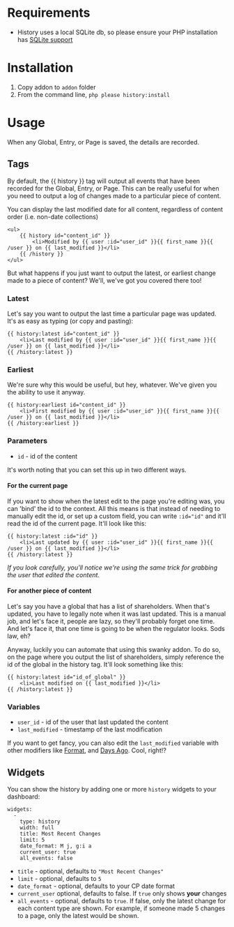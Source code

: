 # Requirements

* History uses a local SQLite db, so please ensure your PHP installation has [SQLite support](https://secure.php.net/manual/en/book.sqlite.php)

# Installation

1. Copy addon to `addon` folder
2. From the command line, `php please history:install`

# Usage

When any Global, Entry, or Page is saved, the details are recorded.

## Tags

By default, the {{ history }} tag will output all events that have been recorded for the Global, Entry, or Page. This can be really useful for when you need to output a log of changes made to a particular piece of content.

You can display the last modified date for all content, regardless of content order (i.e. non-date collections)

```
<ul>
    {{ history id="content_id" }}
        <li>Modified by {{ user :id="user_id" }}{{ first_name }}{{ /user }} on {{ last_modified }}</li>
    {{ /history }}
</ul>
```

But what happens if you just want to output the latest, or earliest change made to a piece of content? We'll, we've got you covered there too!

### Latest

Let's say you want to output the last time a particular page was updated. It's as easy as typing (or copy and pasting):

```
{{ history:latest id="content_id" }}
    <li>Last modified by {{ user :id="user_id" }}{{ first_name }}{{ /user }} on {{ last_modified }}</li>
{{ /history:latest }}
```

### Earliest

We're sure why this would be useful, but hey, whatever. We've given you the ability to use it anyway.

```
{{ history:earliest id="content_id" }}
    <li>First modified by {{ user :id="user_id" }}{{ first_name }}{{ /user }} on {{ last_modified }}</li>
{{ /history:earliest }}
```

### Parameters

* `id` - id of the content

It's worth noting that you can set this up in two different ways.

#### For the current page

If you want to show when the latest edit to the page you're editing was, you can 'bind' the id to the context. All this means is that instead of needing to manually edit the id, or set up a custom field, you can write `:id="id"` and it'll read the id of the current page. It'll look like this:

```
{{ history:latest :id="id" }}
    <li>Last updated by {{ user :id="user_id" }}{{ first_name }}{{ /user }} on {{ last_modified }}</li>
{{ /history:latest }}
```

_If you look carefully, you'll notice we're using the same trick for grabbing the user that edited the content._

#### For another piece of content

Let's say you have a global that has a list of shareholders. When that's updated, you have to legally note when it was last updated. This is a manual job, and let's face it, people are lazy, so they'll probably forget one time. And let's face it, that one time is going to be when the regulator looks. Sods law, eh?

Anyway, luckily you can automate that using this swanky addon. To do so, on the page where you output the list of shareholders, simply reference the id of the global in the history tag. It'll look something like this:

```
{{ history:latest id="id_of_global" }}
    <li>Last modified on {{ last_modified }}</li>
{{ /history:latest }}
```

### Variables

* `user_id` - id of the user that last updated the content
* `last_modified` - timestamp of the last modification

If you want to get fancy, you can also edit the `last_modified` variable with other modifiers like [Format](https://docs.statamic.com/modifiers/format), and [Days Ago](https://docs.statamic.com/modifiers/days_ago). Cool, right!?

## Widgets

You can show the history by adding one or more `history` widgets to your dashboard:

```
widgets:
  -
    type: history
    width: full
    title: Most Recent Changes
    limit: 5
    date_format: M j, g:i a
    current_user: true
    all_events: false
```

* `title` - optional, defaults to `"Most Recent Changes"`
* `limit` - optional, defaults to `5`
* `date_format` - optional, defaults to your CP date format
* `current_user` optional, defaults to false. If `true` only shows **your** changes
* `all_events` - optional, defaults to `true`. If false, only the latest change for each content type are shown. For example, if someone made 5 changes to a page, only the latest would be shown.
